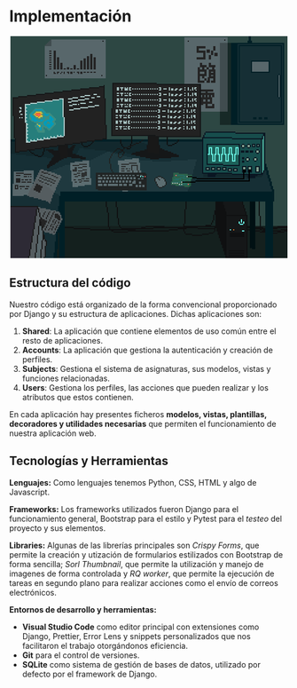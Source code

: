 # **Implementación**

<div align="center">
   <img src="../img/computer.gif" alt="Cover">
</div>

## **Estructura del código**

Nuestro código está organizado de la forma convencional proporcionado por Django y su estructura de aplicaciones. Dichas aplicaciones son:

1. **Shared**: La aplicación que contiene elementos de uso común entre el resto de aplicaciones.
2. **Accounts**: La aplicación que gestiona la autenticación y creación de perfiles.
3. **Subjects**: Gestiona el sistema de asignaturas, sus modelos, vistas y funciones relacionadas.
4. **Users**: Gestiona los perfiles, las acciones que pueden realizar y los atributos que estos contienen.

En cada aplicación hay presentes ficheros **modelos, vistas, plantillas, decoradores y utilidades necesarias** que permiten el funcionamiento de nuestra aplicación web.

## **Tecnologías y Herramientas**

**Lenguajes:** Como lenguajes tenemos Python, CSS, HTML y algo de Javascript.

**Frameworks:** Los frameworks utilizados fueron Django para el funcionamiento general, Bootstrap para el estilo y Pytest para el *testeo* del proyecto y sus elementos.

**Libraries:** Algunas de las librerías principales son *Crispy Forms*, que permite la creación y utización de formularios estilizados con Bootstrap de forma sencilla; *Sorl Thumbnail*, que permite la utilización y manejo de imagenes de forma controlada y *RQ worker*, que permite la ejecución de tareas en segundo plano para realizar acciones como el envío de correos electrónicos.

**Entornos de desarrollo y herramientas:**  

- **Visual Studio Code** como editor principal con extensiones como Django, Prettier, Error Lens y snippets personalizados que nos facilitaron el trabajo otorgándonos eficiencia.  
- **Git** para el control de versiones.  
- **SQLite** como sistema de gestión de bases de datos, utilizado por defecto por el framework de Django.